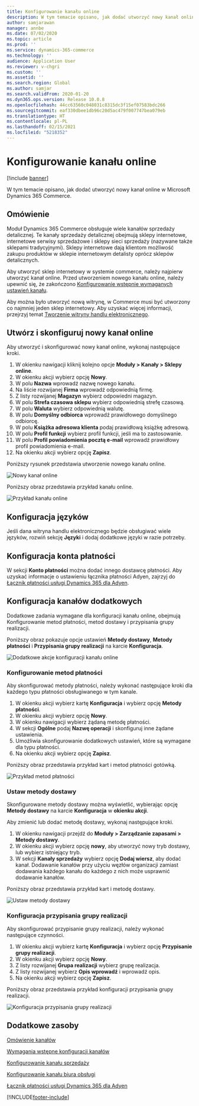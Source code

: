 ```yaml
---
title: Konfigurowanie kanału online
description: W tym temacie opisano, jak dodać utworzyć nowy kanał online w Microsoft Dynamics 365 Commerce.
author: samjarawan
manager: annbe
ms.date: 07/02/2020
ms.topic: article
ms.prod: ''
ms.service: dynamics-365-commerce
ms.technology: ''
audience: Application User
ms.reviewer: v-chgri
ms.custom: ''
ms.assetid: ''
ms.search.region: Global
ms.author: samjar
ms.search.validFrom: 2020-01-20
ms.dyn365.ops.version: Release 10.0.8
ms.openlocfilehash: 44cc63560c048031c8315dc3f15ef07583bdc266
ms.sourcegitcommit: eaf330dbee1db96c20d5ac479f007747bea079eb
ms.translationtype: HT
ms.contentlocale: pl-PL
ms.lasthandoff: 02/15/2021
ms.locfileid: "5218352"
---
```

# <a name="set-up-an-online-channel"></a>Konfigurowanie kanału online


[!include [banner](includes/banner.md)]

W tym temacie opisano, jak dodać utworzyć nowy kanał online w Microsoft Dynamics 365 Commerce.

## <a name="overview"></a>Omówienie

Moduł Dynamics 365 Commerce obsługuje wiele kanałów sprzedaży detalicznej. Te kanały sprzedaży detalicznej obejmują sklepy internetowe, internetowe serwisy sprzedażowe i sklepy sieci sprzedaży (nazywane także sklepami tradycyjnymi). Sklepy internetowe dają klientom możliwość zakupu produktów w sklepie internetowym detalisty oprócz sklepów detalicznych.

Aby utworzyć sklep internetowy w systemie commerce, należy najpierw utworzyć kanał online. Przed utworzeniem nowego kanału online, należy upewnić się, że zakończono [Konfigurowanie wstępnie wymaganych ustawień kanału](channels-prerequisites.md).

Aby można było utworzyć nową witrynę, w Commerce musi być utworzony co najmniej jeden sklep internetowy. Aby uzyskać więcej informacji, przejrzyj temat [Tworzenie witryny handlu elektronicznego](create-ecommerce-site.md).

## <a name="create-and-configure-a-new-online-channel"></a>Utwórz i skonfiguruj nowy kanał online

Aby utworzyć i skonfigurować nowy kanał online, wykonaj następujące kroki.

1. W okienku nawigacji kliknij kolejno opcje **Moduły \> Kanały  \> Sklepy online**.
1. W okienku akcji wybierz opcję **Nowy**.
1. W polu **Nazwa** wprowadź nazwę nowego kanału.
1. Na liście rozwijanej **Firma** wprowadź odpowiednią firmę.
1. Z listy rozwijanej **Magazyn** wybierz odpowiedni magazyn.
1. W polu **Strefa czasowa sklepu** wybierz odpowiednią strefę czasową.
1. W polu **Waluta** wybierz odpowiednią walutę.
1. W polu **Domyślny odbiorca** wprowadź prawidłowego domyślnego odbiorcę.
1. W polu **Książka adresowa klienta** podaj prawidłową książkę adresową.
1. W polu **Profil funkcji** wybierz profil funkcji, jeśli ma to zastosowanie.
1. W polu **Profil powiadomienia pocztą e-mail** wprowadź prawidłowy profil powiadomienia e-mail.
1. Na okienku akcji wybierz opcję **Zapisz**.

Poniższy rysunek przedstawia utworzenie nowego kanału online.

![Nowy kanał online](media/channel-setup-online-1.png)

Poniższy obraz przedstawia przykład kanału online.

![Przykład kanału online](media/channel-setup-online-2.png)

## <a name="set-up-languages"></a>Konfiguracja języków

Jeśli dana witryna handlu elektronicznego będzie obsługiwać wiele języków, rozwiń sekcję **Języki** i dodaj dodatkowe języki w razie potrzeby.

## <a name="set-up-payment-account"></a>Konfiguracja konta płatności

W sekcji **Konto płatności** można dodać innego dostawcę płatności. Aby uzyskać informacje o ustawieniu łącznika płatności Adyen, zajrzyj do [Łącznik płatności usługi Dynamics 365 dla Adyen](../retail/dev-itpro/adyen-connector.md).

## <a name="additional-channel-setup"></a>Konfiguracja kanałów dodatkowych

Dodatkowe zadania wymagane dla konfiguracji kanału online, obejmują Konfigurowanie metod płatności, metod dostawy i przypisania grupy realizacji.

Poniższy obraz pokazuje opcje ustawień **Metody dostawy**, **Metody płatności** i **Przypisania grupy realizacji** na karcie **Konfiguracja**.

![Dodatkowe akcje konfiguracji kanału online](media/channel-setup-online-3.png)

### <a name="set-up-payment-methods"></a>Konfigurowanie metod płatności

Aby skonfigurować metody płatności, należy wykonać następujące kroki dla każdego typu płatności obsługiwanego w tym kanale.

1. W okienku akcji wybierz kartę **Konfiguracja** i wybierz opcję **Metody płatności**.
1. W okienku akcji wybierz opcję **Nowy**.
1. W okienku nawigacji wybierz żądaną metodę płatności.
1. W sekcji **Ogólne** podaj **Nazwę operacji** i skonfiguruj inne żądane ustawienia.
1. Umożliwia skonfigurowanie dodatkowych ustawień, które są wymagane dla typu płatności.
1. Na okienku akcji wybierz opcję **Zapisz**.

Poniższy obraz przedstawia przykład kart i metod płatności gotówką.

![Przykład metod płatności](media/channel-setup-retail-5.png)

### <a name="set-up-modes-of-delivery"></a>Ustaw metody dostawy

Skonfigurowane metody dostawy można wyświetlić, wybierając opcję **Metody dostawy** na karcie **Konfiguracja** w **okienku akcji**.  

Aby zmienić lub dodać metodę dostawy, wykonaj następujące kroki.

1. W okienku nawigacji przejdź do **Moduły \> Zarządzanie zapasami \> Metody dostawy**.
1. W okienku akcji wybierz opcję **nowy**, aby utworzyć nowy tryb dostawy, lub wybierz istniejący tryb.
1. W sekcji **Kanały sprzedaży** wybierz opcję **Dodaj wiersz**, aby dodać kanał. Dodawanie kanałów przy użyciu węzłów organizacji zamiast dodawania każdego kanału do każdego z nich może usprawnić dodawanie kanałów.

Poniższy obraz przedstawia przykład kart i metodę dostawy.

![Ustaw metody dostawy](media/channel-setup-retail-7.png)

### <a name="set-up-a-fulfillment-group-assignment"></a>Konfiguracja przypisania grupy realizacji

Aby skonfigurować przypisanie grupy realizacji, należy wykonać następujące czynności.

1. W okienku akcji wybierz kartę **Konfiguracja** i wybierz opcję **Przypisanie grupy realizacji**.
1. W okienku akcji wybierz opcję **Nowy**.
1. Z listy rozwijanej **Grupa realizacji** wybierz grupę realizacja.
1. Z listy rozwijanej wybierz **Opis wprowadź** i wprowadź opis.
1. Na okienku akcji wybierz opcję **Zapisz**.

Poniższy obraz przedstawia przykład konfiguracji przypisania grupy realizacji.

![Konfiguracja przypisania grupy realizacji](media/channel-setup-retail-9.png)

## <a name="additional-resources"></a>Dodatkowe zasoby

[Omówienie kanałów](channels-overview.md)

[Wymagania wstępne konfiguracji kanałów](channels-prerequisites.md)

[Konfigurowanie kanału sprzedaży](channel-setup-retail.md)

[Konfigurowanie kanału biura obsługi](channel-setup-callcenter.md)

[Łącznik płatności usługi Dynamics 365 dla Adyen](../retail/dev-itpro/adyen-connector.md)


[!INCLUDE[footer-include](../includes/footer-banner.md)]